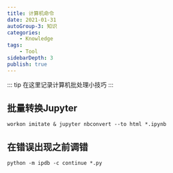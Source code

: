 ```yaml
---
title: 计算机命令
date: 2021-01-31
autoGroup-3: 知识 
categories:
    - Knowledge
tags:
    - Tool
sidebarDepth: 3
publish: true
---
```


::: tip
在这里记录计算机批处理小技巧
:::

<!-- more -->

## 批量转换Jupyter
```
workon imitate & jupyter nbconvert --to html *.ipynb
```

## 在错误出现之前调错
```
python -m ipdb -c continue *.py
```